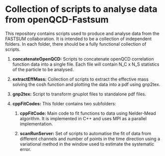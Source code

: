 # Collection of scripts to analyse data from openQCD-Fastsum

This repository contains scripts used to produce and analyse data from the FASTSUM
collaboration. It is intended to be a collection of independent folders. In each
folder, there should be a fully functional collection of scripts.

1. **concatenateOpenQCD:** Scripts to concatenate openQCD correlation function
data into a single file. Each file will contain N_C x N_S statistics of the
particle to be analysed.

2. **extractEffMass:** Collection of scripts to extract the effective mass solving
the cosh function and plotting the data into a pdf using gnp2tex.

3. **gnp2tex:** Script to transform gnuplot files to standalone pdf files.

4. **cppFitCodes:** This folder contains two subfolders:

    1. **cppFitCode:** Main code to fit functions to data using Nelder-Mead
       algorithm. It is implemented in C++ and uses MPI as a parallel implementation.

    2. **scanRunServer:** Set of scripts to automatise the fit of data from
       different channels and number of points in the time direction using a
       variational method in the window used to estimate the systematic error.

